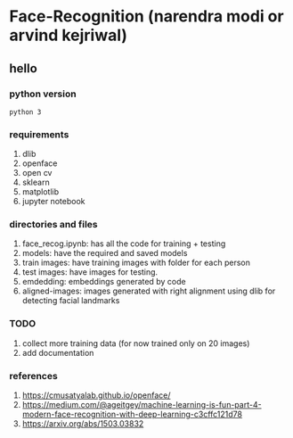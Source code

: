 # Face-Recognition (narendra modi or arvind kejriwal)
<html>
  <body>
    <h2>hello</h2>
   </body>
</html>



### python version
`python 3`

### requirements
  1. dlib
  2. openface
  3. open cv
  4. sklearn
  5. matplotlib
  6. jupyter notebook

### directories and files
1. face_recog.ipynb: has all the code for training + testing
2. models: have the required and saved models 
3. train images: have training images with folder for each person
4. test images: have images for testing.
5. emdedding: embeddings generated by code
6. aligned-images: images generated with right alignment using dlib for detecting facial landmarks


### TODO

  1. collect more training data (for now trained only on 20 images)
  2. add documentation
  
### references

1. https://cmusatyalab.github.io/openface/
2. https://medium.com/@ageitgey/machine-learning-is-fun-part-4-modern-face-recognition-with-deep-learning-c3cffc121d78
3. https://arxiv.org/abs/1503.03832
